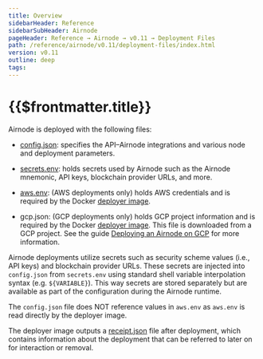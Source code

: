 ```yaml
---
title: Overview
sidebarHeader: Reference
sidebarSubHeader: Airnode
pageHeader: Reference → Airnode → v0.11 → Deployment Files
path: /reference/airnode/v0.11/deployment-files/index.html
version: v0.11
outline: deep
tags:
---
```


<VersionWarning/>

<PageHeader/>

<SearchHighlight/>

<FlexStartTag/>

# {{$frontmatter.title}}

Airnode is deployed with the following files:

- [config.json](/reference/airnode/v0.11/deployment-files/config-json.md):
  specifies the API–Airnode integrations and various node and deployment
  parameters.

- [secrets.env](/reference/airnode/v0.11/deployment-files/secrets-env.md): holds
  secrets used by Airnode such as the Airnode mnemonic, API keys, blockchain
  provider URLs, and more.

- [aws.env](/reference/airnode/v0.11/deployment-files/aws-env.md): (AWS
  deployments only) holds AWS credentials and is required by the Docker
  [deployer image](/reference/airnode/v0.11/docker/deployer-image.md).

- gcp.json: (GCP deployments only) holds GCP project information and is required
  by the Docker
  [deployer image](/reference/airnode/v0.11/docker/deployer-image.md). This file
  is downloaded from a GCP project. See the guide
  [Deploying an Airnode on GCP](/guides/airnode/deploy-airnode/deploy-gcp/#_3-gcp-project-setup-credentials)
  for more information.

Airnode deployments utilize secrets such as security scheme values (i.e., API
keys) and blockchain provider URLs. These secrets are injected into
`config.json` from `secrets.env` using standard shell variable interpolation
syntax (e.g. `${VARIABLE}`). This way secrets are stored separately but are
available as part of the configuration during the Airnode runtime.

The `config.json` file does NOT reference values in `aws.env` as `aws.env` is
read directly by the deployer image.

The deployer image outputs a
[receipt.json](/reference/airnode/v0.11/deployment-files/receipt-json.md) file
after deployment, which contains information about the deployment that can be
referred to later on for interaction or removal.

<FlexEndTag/>
